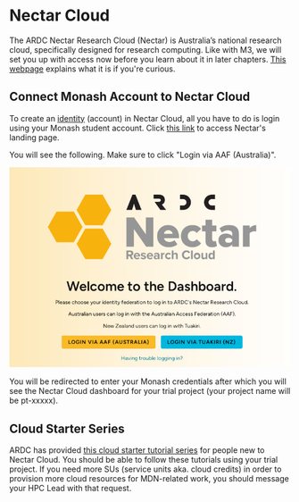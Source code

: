 # Nectar Cloud

The ARDC Nectar Research Cloud (Nectar) is Australia’s national research cloud, specifically designed for research computing. Like with M3, we will set you up with access now before you learn about it in later chapters. [This webpage](https://ardc.edu.au/services/ardc-nectar-research-cloud/) explains what it is if you're curious.

## Connect Monash Account to Nectar Cloud
To create an [identity](https://medium.com/@ciente/identity-and-access-management-iam-in-cloud-computing-2777481525a4) (account) in Nectar Cloud, all you have to do is login using your Monash student account. Click [this link](https://dashboard.rc.nectar.org.au) to access Nectar's landing page.

You will see the following. Make sure to click "Login via AAF (Australia)".

![nectar](./nectar-login.png)

You will be redirected to enter your Monash credentials after which you will see the Nectar Cloud dashboard for your trial project (your project name will be pt-xxxxx).

## Cloud Starter Series

ARDC has provided [this cloud starter tutorial series](https://tutorials.rc.nectar.org.au/cloud-starter/01-overview) for people new to Nectar Cloud. You should be able to follow these tutorials using your trial project. If you need more SUs (service units aka. cloud credits) in order to provision more cloud resources for MDN-related work, you should message your HPC Lead with that request.
